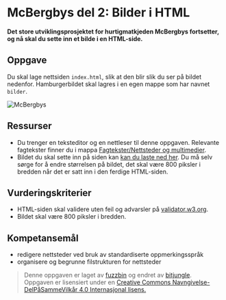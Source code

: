McBergbys del 2: Bilder i HTML
==============================
**Det store utviklingsprosjektet for hurtigmatkjeden McBergbys fortsetter, og nå skal du sette inn et bilde i en HTML-side.**

Oppgave
-------
Du skal lage nettsiden `index.html`, slik at den blir slik du ser på bildet nedenfor. Hamburgerbildet skal lagres i en egen mappe som har navnet `bilder`. 

![McBergbys](https://github.com/bitjungle/IT1/blob/master/Bilder/mcbergbys-2.jpg)

Ressurser
---------
* Du trenger en teksteditor og en nettleser til denne oppgaven. Relevante fagtekster finner du i mappa [Fagtekster/Nettsteder og multimedier](https://github.com/bitjungle/IT1/tree/master/Fagtekster/Nettsteder%20og%20multimedier).
* Bildet du skal sette inn på siden kan [kan du laste ned her](https://github.com/bitjungle/IT1/blob/master/Bilder/hamburgers.jpg). Du må selv sørge for å endre størrelsen på bildet, det skal være 800 piksler i bredden når det er satt inn i den ferdige HTML-siden.

Vurderingskriterier
-------------------
* HTML-siden skal validere uten feil og advarsler på [validator.w3.org](https://validator.w3.org/).
* Bildet skal være 800 piksler i bredden.

Kompetansemål
-------------
* redigere nettsteder ved bruk av standardiserte oppmerkingsspråk
* organisere og begrunne filstrukturen for nettsteder

>Denne oppgaven er laget av [fuzzbin](https://github.com/fuzzbin) og endret av [bitjungle](https://github.com/bitjungle).  
>Oppgaven er lisensiert under en
>[Creative Commons Navngivelse-DelPåSammeVilkår 4.0 Internasjonal lisens.
](http://creativecommons.org/licenses/by-sa/4.0/)
